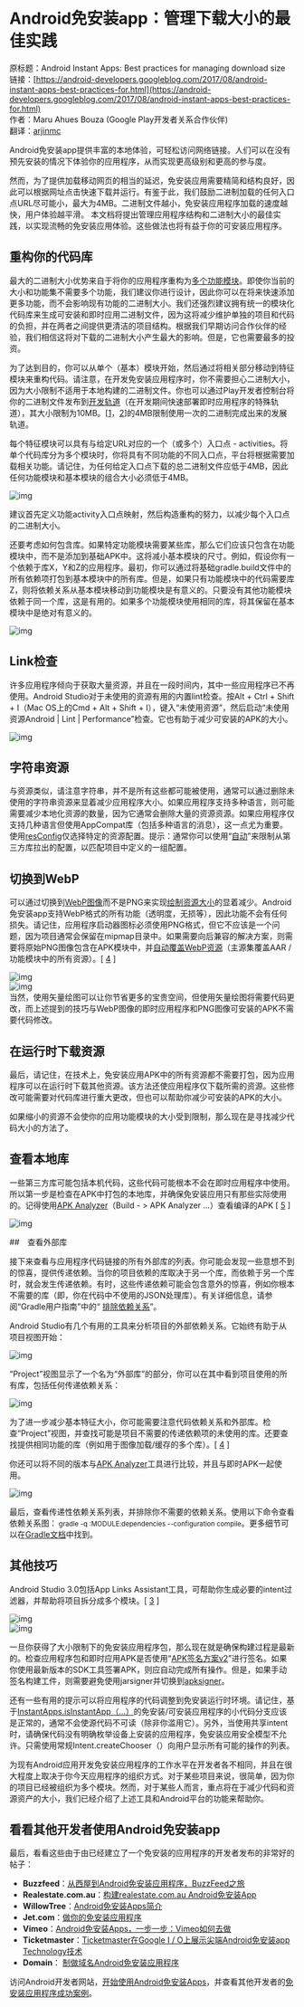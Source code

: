 # Android免安装app：管理下载大小的最佳实践

原标题：Android Instant Apps: Best practices for managing download size  
链接：[https://android-developers.googleblog.com/2017/08/android-instant-apps-best-practices-for.html](https://android-developers.googleblog.com/2017/08/android-instant-apps-best-practices-for.html)  
作者：Maru Ahues Bouza (Google Play开发者关系合作伙伴)  
翻译：[arjinmc](https://github.com/arjinmc)  

Android免安装app提供丰富的本地体验，可轻松访问网络链接。人们可以在没有预先安装的情况下体验你的应用程序，从而实现更高级别和更高的参与度。

然而，为了提供加载移动网页的相当的延迟，免安装应用需要精简和结构良好，因此可以根据网址点击快速下载并运行。有鉴于此，我们鼓励二进制加载的任何入口点URL尽可能小，最大为4MB。二进制文件越小，免安装应用程序加载的速度越快，用户体验越平滑。
本文档将提出管理应用程序结构和二进制大小的最佳实践，以实现流畅的免安装应用体验。这些做法也将有益于你的可安装应用程序。

## 重构你的代码库

最大的二进制大小优势来自于将你的应用程序重构为[多个功能模块](https://developer.android.com/topic/instant-apps/getting-started/structure.html#structure_of_an_instant_app_with_multiple_features)。即使你当前的大小和功能集不需要多个功能，我们建议你进行设计，因此你可以在将来快速添加更多功能，而不会影响现有功能的二进制大小。我们还强烈建议拥有统一的模块化代码库来生成可安装和即时应用二进制文件，因为这将减少维护单独的项目和代码的负担，并在两者之间提供更清洁的项目结构。根据我们早期访问合作伙伴的经验，我们相信这将对下载的二进制大小产生最大的影响。但是，它也需要最多的投资。

为了达到目的，你可以从单个（基本）模块开始，然后通过将相关部分移动到特征模块来重构代码。请注意，在开发免安装应用程序时，你不需要担心二进制大小，因为大小限制不适用于本地构建的二进制文件。你也可以通过Play开发者控制台将你的二进制文件发布到[开发轨道](https://support.google.com/googleplay/android-developer/answer/7381861)（在开发期间快速部署即时应用程序的特殊轨道），其大小限制为10MB。[[1](https://tech.buzzfeed.com/from-westinghouse-to-android-instant-apps-60fbfaca4ebe)，[2](http://rea.tech/building-the-realestate-com-au-android-instant-app/)]的4MB限制使用一次的二进制完成出来的发展轨道。

每个特征模块可以具有与给定URL对应的一个（或多个）入口点 - activities。将单个代码库分为多个模块时，你将具有不同功能的不同入口点，平台将根据需要加载相关功能。请记住，为任何给定入口点下载的总二进制文件应低于4MB，因此任何功能模块和基本模块的组合大小必须低于4MB。

![img](../images/2017.8.17.instantpractices.1.png)  

建议首先定义功能activity入口点映射，然后构造重构的努力，以减少每个入口点的二进制大小。

还要考虑如何包含库。如果特定功能模块需要某些库，那么它们应该只包含在功能模块中，而不是添加到基础APK中。这将减小基本模块的尺寸。例如，假设你有一个依赖于库X，Y和Z的应用程序。最初，你可以通过将基础gradle.build文件中的所有依赖项打包到基本模块中的所有库。但是，如果只有功能模块中的代码需要库Z，则将依赖关系从基本模块移动到功能模块是有意义的。只要没有其他功能模块依赖于同一个库，这是有用的。如果多个功能模块使用相同的库，将其保留在基本模块中是绝对有意义的。

![img](../images/2017.8.17.instantpractices.2.png)  

## Link检查

许多应用程序倾向于获取大量资源，并且在一段时间内，其中一些应用程序已不再使用。Android Studio对于未使用的资源有用的内置lint检查。按Alt + Ctrl + Shift + I（Mac OS上的Cmd + Alt + Shift + I），键入“未使用资源”，然后启动“未使用资源Android | Lint | Performance”检查。它也有助于减少可安装的APK的大小。

![img](../images/2017.8.17.instantpractices.3.png)  

## 字符串资源

与资源类似，请注意字符串，并不是所有这些都可能被使用，通常可以通过删除未使用的字符串资源来显着减少应用程序大小。如果应用程序支持多种语言，则可能需要减少本地化资源的数量，因为它通常会删除大量的资源资源。如果应用程序仅支持几种语言但使用AppCompat库（包括多种语言的消息），这一点尤为重要。使用[resConfig](https://developer.android.com/studio/build/shrink-code.html#unused-alt-resources)仅选择特定的资源配置。提示：通常你可以使用“[自动](https://google.github.io/android-gradle-dsl/current/com.android.build.gradle.internal.dsl.ProductFlavor.html#com.android.build.gradle.internal.dsl.ProductFlavor:resConfigs(java.lang.String[]))”来限制从第三方库拉出的配置，以匹配项目中定义的一组配置。

## 切换到WebP

可以通过切换到[WebP图像](https://developer.android.com/studio/write/convert-webp.html)而不是PNG来实现[绘制资源大小](https://developer.android.com/topic/performance/reduce-apk-size.html#use-webp)的显着减少。Android免安装app支持WebP格式的所有功能（透明度，无损等），因此功能不会有任何损失。请记住，应用程序启动器图标必须使用PNG格式，但它不应该是一个问题，因为项目通常会保留在mipmap目录中。如果需要向后兼容的解决方案，则需要将原始PNG图像包含在APK模块中，并[自动覆盖WebP资源](https://developer.android.com/studio/write/add-resources.html#resource_merging)（主源集覆盖AAR /功能模块中的所有资源）。[ [4](https://medium.com/jet-stories/make-your-app-instant-33855ab5d02b) ]

![img](../images/2017.8.17.instantpractices.4.png)  
![img](../images/2017.8.17.instantpractices.5.png)  
当然，使用矢量绘图可以让你节省更多的宝贵空间，但使用矢量绘图将需要代码更改，而上述提到的技巧与WebP图像的即时应用程序和PNG图像可安装的APK不需要代码修改。

## 在运行时下载资源

最后，请记住，在技术上，免安装应用APK中的所有资源都不需要打包，因为应用程序可以在运行时下载其他资源。该方法还使应用程序仅下载所需的资源。这些修改可能需要对代码库进行重大更改，但也可以帮助你减少可安装的APK的大小。

如果缩小的资源不会使你的应用功能模块的大小受到限制，那么现在是寻找减少代码大小的方法了。

## 查看本地库

一些第三方库可能包括本机代码，这些代码可能根本不会在即时应用程序中使用。所以第一步是检查在APK中打包的本地库，并确保免安装应用只有那些实际使用的。记得使用[APK Analyzer](https://developer.android.com/studio/build/apk-analyzer.html)（Build - > APK Analyzer ...）查看编译的APK [ [5](https://medium.com/vimeo-engineering-blog/vimeo-android-instant-apps-2f8b1e94760c) ]

![img](../images/2017.8.17.instantpractices.6.png)  

##　查看外部库

接下来查看与应用程序代码链接的所有外部库的列表。你可能会发现一些意想不到的惊喜，提供传递依赖。当你的项目依赖的库取决于另一个库，而依赖于另一个库时，就会发生传递依赖。有时，这些传递依赖可能会包含意外的惊喜，例如你根本不需要的库（即，你在代码中不使用的JSON处理库）。有关详细信息，请参阅“Gradle用户指南”中的“ [排除依赖关系](https://docs.gradle.org/current/userguide/dependency_management.html#sub:exclude_transitive_dependencies)”。

Android Studio有几个有用的工具来分析项目的外部依赖关系。它始终有助于从项目视图开始：

![img](../images/2017.8.17.instantpractices.7.png)  

“Project”视图显示了一个名为“外部库”的部分，你可以在其中看到项目使用的所有库，包括任何传递依赖关系：

![img](../images/2017.8.17.instantpractices.8.png)  

为了进一步减少基本特​​征大小，你可能需要注意代码依赖关系和外部库。检查“Project”视图，并查找可能是项目不需要的传递依赖项的未使用的库。还要查找提供相同功能的库（例如用于图像加载/缓存的多个库）。[ [4](https://medium.com/jet-stories/make-your-app-instant-33855ab5d02b) ]

你还可以将不同的版本与[APK Analyzer](https://developer.android.com/studio/build/apk-analyzer.html)工具进行比较，并且与即时APK一起使用。

![img](../images/2017.8.17.instantpractices.9.png)  

最后，查看传递性依赖关系列表，并排除你不需要的依赖关系。使用以下命令查看依赖关系图：<small> gradle -q :MODULE:dependencies --configuration compile</small>。更多细节可以在[Gradle文档](https://docs.gradle.org/current/userguide/dependency_management.html#sub:exclude_transitive_dependencies)中找到。

## 其他技巧

Android Studio 3.0包括App Links Assistant工具，可帮助你生成必要的intent过滤器，并帮助将项目拆分成多个模块。[ [3](https://willowtreeapps.com/ideas/an-introduction-to-android-instant-apps) ]

![img](../images/2017.8.17.instantpractices.10.png)  
![img](../images/2017.8.17.instantpractices.11.png)  

一旦你获得了大小限制下的免安装应用程序包，那么现在就是确保构建过程是最新的。检查应用程序包和即时应用APK是否使用“[APK签名方案v2](https://developer.android.com/about/versions/nougat/android-7.0.html#apk_signature_v2)”进行签名。如果你使用最新版本的SDK工具签署APK，则应自动完成所有操作。但是，如果手动签名构建工件，则需要避免使用jarsigner并切换到[apksigner](https://developer.android.com/studio/command-line/apksigner.html)。

还有一些有用的提示可以将应用程序的代码调整到免安装运行时环境。请记住，基于[InstantApps.isInstantApp（...）](https://developer.android.com/topic/instant-apps/reference.html#isinstantapp)的免安装/可安装应用程序的小代码分支应该是正常的，通常不会使源代码不可读（除非你滥用它）。另外，当使用共享intent时，请确保代码没有明确枚举设备上安装的应用程序，免安装应用安全模型不允许。只需使用常规Intent.createChooser（）向用户显示所有可能的操作的列表。

为现有Android应用开发免安装应用程序的工作水平在开发者各不相同，并且在很大程度上取决于你今天应用程序的组织方式。对于某些项目来说，很简单，因为你的项目已经被组织为多个模块。然而，对于某些人而言，重点将在于减少代码和资源资产的大小，我们已经介绍了上述工具和Android平台的功能来帮助你。

## 看看其他开发者使用Android免安装app

最后，看看这些由于由已经建立了一个免安装的应用程序的开发者发布的非常好的帖子：

* <strong>Buzzfeed</strong>：[从西屋到Android免安装应用程序，BuzzFeed之旅](https://tech.buzzfeed.com/from-westinghouse-to-android-instant-apps-60fbfaca4ebe)
* <strong>Realestate.com.au</strong>：[构建realestate.com.au Android免安装App](http://rea.tech/building-the-realestate-com-au-android-instant-app/)
* <strong>WillowTree</strong>：[Android免安装Apps简介](https://willowtreeapps.com/ideas/an-introduction-to-android-instant-apps)
* <strong>Jet.com</strong>：[做你的免安装应用程序](https://medium.com/jet-stories/make-your-app-instant-33855ab5d02b)
* <strong>Vimeo</strong>：[Android免安装Apps，一步一步：Vimeo如何去做](https://medium.com/vimeo-engineering-blog/vimeo-android-instant-apps-2f8b1e94760c)
* <strong>Ticketmaster</strong>：[Ticketmaster在Google I / O上展示尖端Android免安装app Technology技术](https://tech.ticketmaster.com/2017/05/18/ticketmaster-demonstrates-cutting-edge-android-instant-apps-technology-at-google-io/)
* <strong>Domain</strong>： [制做域名Android免安装应用程序](http://tech.domain.com.au/2017/06/making-the-domain-android-app-instant-%E2%9A%A1/)

访问Android开发者网站，[开始使用Android免安装Apps](https://g.co/instantapps)，并查看其他开发者的[免安装应用程序成功案例](https://developer.android.com/stories/instant-apps.html)。